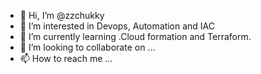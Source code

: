 - 👋 Hi, I’m @zzchukky
- 👀 I’m interested in Devops, Automation and IAC
- 🌱 I’m currently learning .Cloud formation and Terraform.
- 💞️ I’m looking to collaborate on ...
- 📫 How to reach me ...

<!---
zzchukky/zzchukky is a ✨ special ✨ repository because its `README.md` (this file) appears on your GitHub profile.
You can click the Preview link to take a look at your changes.
--->
